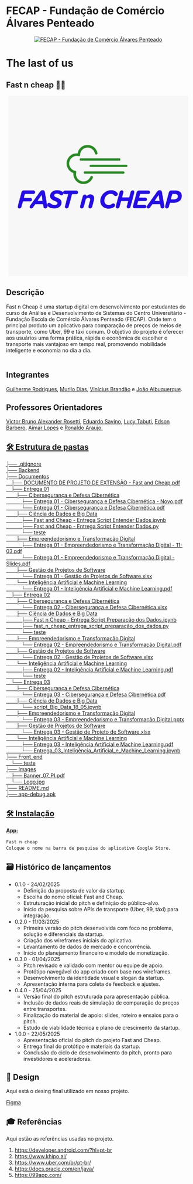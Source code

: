 # FECAP - Fundação de Comércio Álvares Penteado

<p align="center">
<a href= "https://www.fecap.br/"><img src="https://encrypted-tbn0.gstatic.com/images?q=tbn:ANd9GcRhZPrRa89Kma0ZZogxm0pi-tCn_TLKeHGVxywp-LXAFGR3B1DPouAJYHgKZGV0XTEf4AE&usqp=CAU" alt="FECAP - Fundação de Comércio Álvares Penteado" border="0"></a>
</p>

# The last of us
## Fast n cheap 🚗💨
<p align="center">
<img src="https://github.com/2025-1-NADS4/Projeto7/blob/main/Images/Logo.jpg"></a>

## Descrição
<p aling = "center">
Fast n Cheap é uma startup digital em desenvolvimento por estudantes do curso de Análise e Desenvolvimento de Sistemas do Centro Universitário - Fundação Escola de Comércio Álvares Penteado (FECAP). Onde tem o principal produto um aplicativo para comparação de preços de meios de transporte, como Uber, 99 e táxi comum. O objetivo do projeto é oferecer aos usuários uma forma prática, rápida e econômica de escolher o transporte mais vantajoso em tempo real, promovendo mobilidade inteligente e economia no dia a dia.
  <br><br>


## Integrantes

<a href="https://www.linkedin.com/in/guilherme-rodrigues-7468211b7/">Guilherme Rodrigues</a>, <a href="https://www.linkedin.com/in/murilo-dias-32b13a327/">Murilo Dias</a>, <a href="https://www.linkedin.com/in/vinícius-brandão-3846141bb/">Vinícius Brandão</a> e <a href="https://www.linkedin.com/in/joão-albuquerquepeer/"> João Albuquerque</a>.

## Professores Orientadores
<a href="https://www.linkedin.com/in/victorbarq/">Victor Bruno Alexander Rosetti</a>, <a href="https://www.linkedin.com/in/eduardo-savino-gomes-77833a10/">Eduardo Savino</a>, <a href="https://www.linkedin.com/in/lucymari/">Lucy Tabuti</a>, <a href="https://www.linkedin.com/in/edsonbarbero/">Edson Barbero</a>, <a href="https://www.linkedin.com/in/aimarlopes/">Aimar Lopes</a> e <a href="https://www.linkedin.com/in/ronaldo-araujo-pinto-3542811a/">Ronaldo Araujo.

## 🛠 Estrutura de pastas
├── .gitignore<br>
├── Backend<br>
├── Documentos<br>
&emsp;├── DOCUMENTO DE PROJETO DE EXTENSÃO - Fast and Cheap.pdf<br>
&emsp;├── Entrega 01<br>
&emsp;&emsp;├── Cibersegurança e Defesa Cibernética<br>
&emsp;&emsp;&emsp;├── Entrega 01 - Cibersegurança e Defesa Cibernética - Novo.pdf<br>
&emsp;&emsp;&emsp;└── Entrega 01 - Cibersegurança e Defesa Cibernética.pdf<br>
&emsp;&emsp;├── Ciência de Dados e Big Data<br>
&emsp;&emsp;&emsp;├── Fast and Cheap - Entrega Script Entender Dados.ipynb<br>
&emsp;&emsp;&emsp;├── Fast and Cheap - Entrega Script Entender Dados.py<br>
&emsp;&emsp;&emsp;└── teste<br>
&emsp;&emsp;├── Empreendedorismo e Transformação Digital<br>
&emsp;&emsp;&emsp;├── Entrega 01 - Empreendedorismo e Transformação Digital - 11-03.pdf<br>
&emsp;&emsp;&emsp;└── Entrega 01 - Empreendedorismo e Transformação Digital - Slides.pdf<br>
&emsp;&emsp;├── Gestão de Projetos de Software<br>
&emsp;&emsp;&emsp;└── Entrega 01 - Gestão de Projetos de Software.xlsx<br>
&emsp;&emsp;└── Inteligência Artificial e Machine Learning<br>
&emsp;&emsp;&emsp;└── Entrega 01 - Inteligência Artificial e Machine Learning.pdf<br>
&emsp;├── Entrega 02<br>
&emsp;&emsp;├── Cibersegurança e Defesa Cibernética<br>
&emsp;&emsp;&emsp;└── Entrega 02 - Cibersegurança e Defesa Cibernética.xlsx<br>
&emsp;&emsp;├── Ciência de Dados e Big Data<br>
&emsp;&emsp;&emsp;├── Fast n Cheap - Entrega Script Preparação dos Dados.ipynb<br>
&emsp;&emsp;&emsp;├── fast_n_cheap_entrega_script_preparação_dos_dados.py<br>
&emsp;&emsp;&emsp;└── teste<br>
&emsp;&emsp;├── Empreendedorismo e Transformação Digital<br>
&emsp;&emsp;&emsp;└── Entrega 02 - Empreendedorismo e Transformação Digital.pdf<br>
&emsp;&emsp;├── Gestão de Projetos de Software<br>
&emsp;&emsp;&emsp;└── Entrega 02 - Gestão de Projetos de Software.xlsx<br>
&emsp;&emsp;└── Inteligência Artificial e Machine Learning<br>
&emsp;&emsp;&emsp;├── Entrega 02 - Inteligência Artificial e Machine Learning.pdf<br>
&emsp;&emsp;&emsp;└── teste<br>
&emsp;└── Entrega 03<br>
&emsp;&emsp;├── Cibersegurança e Defesa Cibernética<br>
&emsp;&emsp;&emsp;└── Entrega 03 - Cibersegurança e Defesa Cibernética.pdf<br>
&emsp;&emsp;├── Ciência de Dados e Big Data<br>
&emsp;&emsp;&emsp;└── script_Big_Data_18_05.ipynb<br>
&emsp;&emsp;├── Empreendedorismo e Transformação Digital<br>
&emsp;&emsp;&emsp;└── Entrega 03 - Empreendedorismo e Transformação Digital.pptx<br>
&emsp;&emsp;├── Gestão de Projetos de Software<br>
&emsp;&emsp;&emsp;└── Entrega 03 - Gestão de Projeto de Software.xlsx<br>
&emsp;&emsp;└── Inteligência Artificial e Machine Learning<br>
&emsp;&emsp;&emsp;├── Entrega 03 - Inteligência Artificial e Machine Learning.pdf<br>
&emsp;&emsp;&emsp;└── Entrega_03_Inteligência_Artificial_e_Machine_Learning.ipynb<br>
├── Front_end<br>
&emsp;└── teste<br>
├── Images<br>
&emsp;├── Banner_07_PI.pdf<br>
&emsp;└── Logo.jpg<br>
├── README.md<br>
├── app-debug.apk<br>


## 🛠 Instalação


<b>App:</b>

```sh
Fast n cheap
Coloque o nome na barra de pesquisa do aplicativo Google Store.
```

## 🗃 Histórico de lançamentos

* 0.1.0 - 24/02/2025
    * Definição da proposta de valor da startup.
    * Escolha do nome oficial: Fast and Cheap.
    * Estruturação inicial do pitch e definição do público-alvo.
    * Início da pesquisa sobre APIs de transporte (Uber, 99, táxi) para integração.
* 0.2.0 - 11/03/2025
    * Primeira versão do pitch desenvolvida com foco no problema, solução e diferenciais da startup.
    * Criação dos wireframes iniciais do aplicativo.
    * Levantamento de dados de mercado e concorrência.
    * Início do planejamento financeiro e modelo de monetização.
 * 0.3.0 - 01/04/2025
    * Pitch revisado e validado com mentor ou equipe de apoio.
    * Protótipo navegável do app criado com base nos wireframes.
    * Desenvolvimento da identidade visual e slogan da startup.
    * Apresentação interna para coleta de feedback e ajustes.
 * 0.4.0 - 25/04/2025
     * Versão final do pitch estruturada para apresentação pública.
     * Inclusão de dados reais de simulação de comparação de preços entre transportes.
     * Finalização do material de apoio: slides, roteiro e ensaios para o pitch.
     * Estudo de viabilidade técnica e plano de crescimento da startup.
 * 1.0.0 - 22/05/2025
    * Apresentação oficial do pitch do projeto Fast and Cheap.
    * Entrega final do protótipo e materiais da startup.
    * Conclusão do ciclo de desenvolvimento do pitch, pronto para investidores e aceleradoras.
  


## 🎨 Design

Aqui está o desing final utilizado em nosso projeto.

<a href="https://www.figma.com/design/cjGGudML7nCt8pd95r5fwH/Untitled?node-id=1-106&t=dKUxKCZckxG4DZP6-0">Figma</a>


## 🎓 Referências

Aqui estão as referências usadas no projeto.

1. https://developer.android.com/?hl=pt-br
2. https://www.khipo.ai/
3. https://www.uber.com/br/pt-br/
4. https://docs.oracle.com/en/java/
5. https://99app.com/
